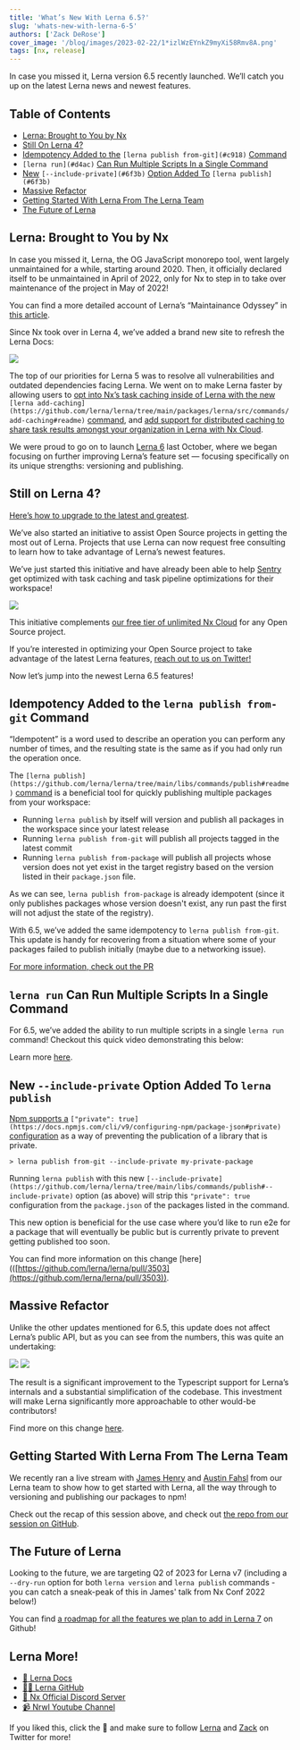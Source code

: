 ```yaml
---
title: 'What’s New With Lerna 6.5?'
slug: 'whats-new-with-lerna-6-5'
authors: ['Zack DeRose']
cover_image: '/blog/images/2023-02-22/1*izlWzEYnkZ9myXi58Rmv8A.png'
tags: [nx, release]
---
```


In case you missed it, Lerna version 6.5 recently launched. We’ll catch you up on the latest Lerna news and newest features.

## Table of Contents

- [Lerna: Brought to You by Nx](#d6eb)
- [Still On Lerna 4?](#b617)
- [Idempotency Added to the](#c918) `[lerna publish from-git](#c918)` [Command](#c918)
- `[lerna run](#d4ac)` [Can Run Multiple Scripts In a Single Command](#d4ac)
- [New](#6f3b) `[--include-private](#6f3b)` [Option Added To](#6f3b) `[lerna publish](#6f3b)`
- [Massive Refactor](#1fa6)
- [Getting Started With Lerna From The Lerna Team](#3859)
- [The Future of Lerna](#057a)

## Lerna: Brought to You by Nx

In case you missed it, Lerna, the OG JavaScript monorepo tool, went largely unmaintained for a while, starting around 2020. Then, it officially declared itself to be unmaintained in April of 2022, only for Nx to step in to take over maintenance of the project in May of 2022!

You can find a more detailed account of Lerna’s “Maintainance Odyssey” in [this article](/blog/lerna-is-dead-long-live-lerna).

Since Nx took over in Lerna 4, we’ve added a brand new site to refresh the Lerna Docs:

![](/blog/images/2023-02-22/0*3GKvhzStrTwq7re5.avif)

The top of our priorities for Lerna 5 was to resolve all vulnerabilities and outdated dependencies facing Lerna. We went on to make Lerna faster by allowing users to [opt into Nx’s task caching inside of Lerna with the new](https://github.com/lerna/lerna/tree/main/packages/lerna/src/commands/add-caching#readme) `[lerna add-caching](https://github.com/lerna/lerna/tree/main/packages/lerna/src/commands/add-caching#readme)` [command](https://github.com/lerna/lerna/tree/main/packages/lerna/src/commands/add-caching#readme), and [add support for distributed caching to share task results amongst your organization in Lerna with Nx Cloud](https://lerna.js.org/docs/features/share-your-cache).

We were proud to go on to launch [Lerna 6](/blog/lerna-reborn-whats-new-in-v6) last October, where we began focusing on further improving Lerna’s feature set — focusing specifically on its unique strengths: versioning and publishing.

## Still on Lerna 4?

[Here’s how to upgrade to the latest and greatest](https://lerna.js.org/upgrade).

We’ve also started an initiative to assist Open Source projects in getting the most out of Lerna. Projects that use Lerna can now request free consulting to learn how to take advantage of Lerna’s newest features.

We’ve just started this initiative and have already been able to help [Sentry](https://github.com/getsentry/sentry-javascript) get optimized with task caching and task pipeline optimizations for their workspace!

![](/blog/images/2023-02-22/0*7Wu1y3L6BNPZmZwE.avif)

This initiative complements [our free tier of unlimited Nx Cloud](/pricing) for any Open Source project.

If you’re interested in optimizing your Open Source project to take advantage of the latest Lerna features, [reach out to us on Twitter!](https://twitter.com/lernajs)

Now let’s jump into the newest Lerna 6.5 features!

## Idempotency Added to the `lerna publish from-git` Command

“Idempotent” is a word used to describe an operation you can perform any number of times, and the resulting state is the same as if you had only run the operation once.

The `[lerna publish](https://github.com/lerna/lerna/tree/main/libs/commands/publish#readme)` [command](https://github.com/lerna/lerna/tree/main/libs/commands/publish#readme) is a beneficial tool for quickly publishing multiple packages from your workspace:

- Running `lerna publish` by itself will version and publish all packages in the workspace since your latest release
- Running `lerna publish from-git` will publish all projects tagged in the latest commit
- Running `lerna publish from-package` will publish all projects whose version does not yet exist in the target registry based on the version listed in their `package.json` file.

As we can see, `lerna publish from-package` is already idempotent (since it only publishes packages whose version doesn't exist, any run past the first will not adjust the state of the registry).

With 6.5, we’ve added the same idempotency to `lerna publish from-git`. This update is handy for recovering from a situation where some of your packages failed to publish initially (maybe due to a networking issue).

[For more information, check out the PR](https://github.com/lerna/lerna/pull/3513)

## `lerna run` Can Run Multiple Scripts In a Single Command

For 6.5, we’ve added the ability to run multiple scripts in a single `lerna run` command! Checkout this quick video demonstrating this below:

Learn more [here](https://github.com/lerna/lerna/pull/3527).

## New `--include-private` Option Added To `lerna publish`

[Npm supports a](https://docs.npmjs.com/cli/v9/configuring-npm/package-json#private) `["private": true](https://docs.npmjs.com/cli/v9/configuring-npm/package-json#private)` [configuration](https://docs.npmjs.com/cli/v9/configuring-npm/package-json#private) as a way of preventing the publication of a library that is private.

```
> lerna publish from-git --include-private my-private-package
```

Running `lerna publish` with this new `[--include-private](https://github.com/lerna/lerna/tree/main/libs/commands/publish#--include-private)` option (as above) will strip this `"private": true` configuration from the `package.json` of the packages listed in the command.

This new option is beneficial for the use case where you’d like to run e2e for a package that will eventually be public but is currently private to prevent getting published too soon.

You can find more information on this change \[here\](([https://github.com/lerna/lerna/pull/3503](https://github.com/lerna/lerna/pull/3503)).

## Massive Refactor

Unlike the other updates mentioned for 6.5, this update does not affect Lerna’s public API, but as you can see from the numbers, this was quite an undertaking:

![](/blog/images/2023-02-22/0*AKQyRtbrKzzOUdPZ.avif)
![](/blog/images/2023-02-22/0*GUSOJi5vj5fGYYj3.avif)

The result is a significant improvement to the Typescript support for Lerna’s internals and a substantial simplification of the codebase. This investment will make Lerna significantly more approachable to other would-be contributors!

Find more on this change [here](https://github.com/lerna/lerna/pull/3517).

## Getting Started With Lerna From The Lerna Team

We recently ran a live stream with [James Henry](https://twitter.com/MrJamesHenry) and [Austin Fahsl](https://twitter.com/AustinFahsl) from our Lerna team to show how to get started with Lerna, all the way through to versioning and publishing our packages to npm!

Check out the recap of this session above, and check out [the repo from our session on GitHub](https://github.com/ZackDeRose/for-the-lulz).

## The Future of Lerna

Looking to the future, we are targeting Q2 of 2023 for Lerna v7 (including a `--dry-run` option for both `lerna version` and `lerna publish` commands - you can catch a sneak-peak of this in James' talk from Nx Conf 2022 below!)

You can find [a roadmap for all the features we plan to add in Lerna 7](https://github.com/lerna/lerna/discussions/3410) on Github!

## Lerna More!

- [🧠 Lerna Docs](https://lerna.js.org/)
- [👩‍💻 Lerna GitHub](https://github.com/lerna/lerna)
- [💬 Nx Official Discord Server](https://go.nx.dev/community)
- [📹 Nrwl Youtube Channel](https://www.youtube.com/nrwl_io)

If you liked this, click the 👏 and make sure to follow [Lerna](https://twitter.com/lernajs) and [Zack](https://twitter.com/ZackDeRose) on Twitter for more!
